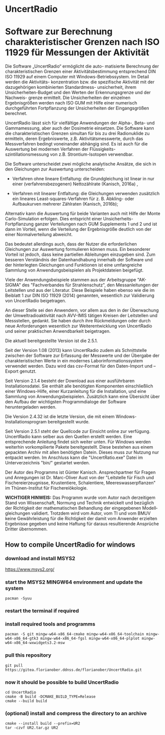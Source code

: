 # UncertRadio
# Software zur Berechnung charakteristischer Grenzen nach ISO 11929 für Messungen der Aktivität
Die Software „UncertRadio“ ermöglicht die auto-
matisierte Berechnung der charakteristischen
Grenzen einer Aktivitätsbestimmung entsprechend
DIN ISO 11929 auf einem Computer mit Windows-Betriebssystem. Im Detail werden die Aktivitäts-
konzentration bzw. die spezifische Aktivität mit der dazugehörigen kombinierten Standardmess-
unsicherheit, ihrem Unsicherheiten-Budget und den Werten der Erkennungsgrenze und der Nachweis-
grenze ermittelt. Die Unsicherheiten der einzelnen Ergebnisgrößen werden nach ISO GUM mit Hilfe einer numerisch durchgeführten Fortpflanzung der Unsicherheiten der Eingangsgrößen berechnet.

UncertRadio lässt sich für vielfältige Anwendungen
der Alpha-, Beta- und Gammamessung, aber auch der
Dosimetrie einsetzen. Die Software kann die charakteristischen Grenzen simultan für bis zu drei Radionuklide zu ermitteln, deren Ergebniswerte, z.B. Aktivitätsmesswerte, durch das Messverfahren bedingt voneinander abhängig sind. Es ist auch für die Auswertung bei modernen Verfahren der Flüssigkeits-
szintillationsmessung von z.B. Strontium-Isotopen verwendbar.

Die Software unterscheidet zwei mögliche analytische Ansätze, die sich in den Gleichungen zur Auswertung unterscheiden:

- Verfahren ohne lineare Entfaltung: die Grundgleichung ist linear in nur einer (verfahrensbezogenen) Nettozählrate (Kanisch, 2016a) ,

- Verfahren mit linearer Entfaltung: die Gleichungen verwenden zusätzlich ein lineares Least-squares-Verfahren für z. B. Abkling- oder Aufbaukurven mehrerer Zählraten (Kanisch, 2016b);

Alternativ kann die Auswertung für beide Varianten auch mit Hilfe der Monte Carlo-Simulation erfolgen. Dies entspricht einer Unsicherheits-Fortpflanzung ganzer Verteilungen nach GUM Supplements 1 und 2 und ist dann im Vorteil, wenn die Verteilung der Ergebnisgröße deutlich von der einer Normalverteilung abweicht.

Das bedeutet allerdings auch, dass der Nutzer die erforderlichen Gleichungen zur Auswertung formulieren können muss. Ein besonderer Vorteil ist jedoch, dass keine partiellen Ableitungen einzugeben sind. Zum besseren Verständnis der Datenhandhabung innerhalb der Software und der hinterlegten Gleichungen und Funktionen ist eine umfangreiche Sammlung von Anwendungsbeispielen als Projektdateien beigefügt.

Viele der Anwendungsbeispiele stammen aus der Arbeitsgruppe "AK-SIGMA" des "Fachverbandes für Strahlenschutz", den Messanleitungen der Leitstellen und aus der Literatur. Diese Beispiele haben ebenso wie die im Beiblatt 1 zur DIN ISO 11929 (2014) genannten, wesentlich zur Validierung von UncertRadio beigetragen.

An dieser Stelle sei den Anwendern, vor allem aus den in der Überwachung der Umweltradioaktivität nach AVV-IMIS tätigen Kreisen der Leitstellen und Messstellen, gedankt. Sie haben durch ihre Rückmeldungen oder durch neue Anforderungen wesentlich zur Weiterentwicklung von UncertRadio und seiner praktischen Anwendbarkeit beigetragen.

Die aktuell bereitgestellte Version ist die 2.5.1.

Seit der Version 1.08 (2013) kann UncertRadio zudem als Schnittstelle zwischen der Software zur Erfassung der Messwerte und der Übergabe der charakteristischen Werte in ein modernes Laborinformationssystem verwendet werden. Dazu wird das csv-Format für den Daten-Import und –Export genutzt.

Seit Version 2.1.4 besteht der Download aus einer ausführbaren Installationsdatei. Sie enthält alle benötigten Komponenten einschließlich einer Windows-Hilfe, einer Kurzanleitung für die Installation, und eine Sammlung von Anwendungsbeispielen. Zusätzlich kann eine Übersicht über den Aufbau der wichtigsten Programmdialoge der Software heruntergeladen werden.

Die Version 2.4.32 ist die letzte Version, die mit einem Windows-Installationsprogram bereitgestellt wurde.

Seit Version 2.5.1 steht der Quellcode zur Einsicht online zur verfügung. UncertRadio kann selber aus den Quellen erstellt werden. Eine entsprechende Anleitung findet sich weiter unten. Für Windows werden weiterhin vorkompilierte Pakete bereitgestellt. Diese bestehen aus einem gepackten Archiv mit allen benötigten Datein. Dieses muss zur Nutzung nur entpackt werden. Im Anschluss kann die "UncertRatio.exe" Datei im Unterverzeichnis "bin/" gestartet werden.

Der Autor des Programms ist Günter Kanisch. Ansprechpartner für Fragen und Anregungen ist Dr. Marc-Oliver Aust von der "Leitstelle für Fisch und Fischereierzeugnisse, Krustentiere, Schalentiere, Meereswasserpflanzen" im Thünen-Institut für Fischereiökologie.

**WICHTIGER HINWEIS:**
Das Programm wurde vom Autor nach derzeitigem Stand von Wissenschaft, Normung und Technik entwickelt und bezüglich der Richtigkeit der mathematischen Behandlung der eingegebenen Modell­gleichungen validiert. Trotzdem wird vom Autor, vom TI und vom BMUV keine Gewährleistung für die Richtigkeit der damit vom Anwender erzielten Ergebnisse gegeben und keine Haftung für daraus resultierende Ansprüche Dritter übernommen.


## How to compile UncertRadio for windows
### download and install MSYS2
https://www.msys2.org/

### start the MSYS2 MINGW64 environment and update the system
```
pacman -Syuu
```

### restart the terminal if required
### install required tools and programms
```
pacman -S git mingw-w64-x86_64-cmake mingw-w64-x86_64-toolchain mingw-w64-x86_64-gtk3 mingw-w64-x86_64-fgsl mingw-w64-x86_64-plplot mingw-w64-x86_64-wxwidgets3.2-msw
```

### pull this repository
```
git pull https://gitea.florianober.ddnss.de/florianober/UncertRadio.git
```

### now it should be possible to build UncertRadio
```
cd UncertRadio
cmake -B build -DCMAKE_BUILD_TYPE=Release
cmake --build build
```

### (optional) install and compress the directory to an archive
```
cmake --install build --prefix=UR2
tar -czvf UR2.tar.gz UR2
```
